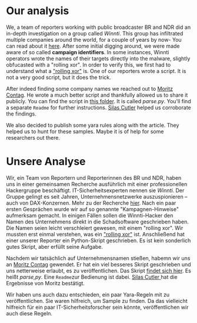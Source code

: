 # Our analysis

We, a team of reporters working with public broadcaster BR and NDR did an in-depth investigation on a group called *Winnti*. This group has infiltrated multiple companies around the world, for a couple of years by now- You can read about it [here](https://br24.de/winnti/english). After some initial digging around, we were made aware of so called **campaign identifiers**. In some instances, Winnti operators wrote the names of their targets directly into the malware, slightly obfucasted with a "rolling xor". In order to verify this, we first had to understand what a ["rolling xor"](https://my.safaribooksonline.com/book/networking/security/9780470613030/de-obfuscation/decoding_common_algorithms) is. One of our reporters wrote a script. It is not a very good script, but it does the trick.

After indeed finding some company names we reached out to [Moritz Contag](https://www.syssec.ruhr-uni-bochum.de/chair/staff/mcontag/). He wrote a much better script and thankfully allowed us to share it publicly. You can find the script in [this folder](https://github.com/br-data/2019-winnti-analysis/tree/master/script). It is called _parse.py_. You'll find a separate `Readme` for further instructions. [Silas Cutler](https://twitter.com/silascutler) helped us corroborate the findings. 

We also decided to publish some yara rules along with the article. They helped us to hunt for these samples. Maybe it is of help for some researchers out there. 

# Unsere Analyse

Wir, ein Team von Reportern und Reporterinnen des BR und NDR, haben uns in einer gemeinsamen Recherche ausführlich mit einer professionellen Hackergruppe beschäftigt. IT-Sicherheitsexperten nennen sie *Winnti*. Der Gruppe gelingt es seit Jahren, Unternehmensnetzwerke auszuspionieren – auch von DAX-Konzernen. Mehr zu der Recherche [hier](https://br24.de/winnti). Nach ein paar ersten Gesprächen wurde wir auf so genannte "Kampagnen-Hinweise" aufmerksam gemacht. In einigen Fällen sollen die Winnti-Hacker den Namen des Unternehmens direkt in die Schadsoftware geschrieben haben. Die Namen seien leicht verschleiert gewesen, mit einem "rolling xor". Wir mussten erst einmal verstehen, was ein ["rolling xor"](https://my.safaribooksonline.com/book/networking/security/9780470613030/de-obfuscation/decoding_common_algorithms) ist. Anschließend hat einer unserer Reporter ein Python-Skript geschrieben. Es ist kein sonderlich gutes Skript, aber erfüllt seine Aufgabe.

Nachdem wir tatsächlich auf Unternehmensnamen stießen, habemn wir uns an [Moritz Contag](https://www.syssec.ruhr-uni-bochum.de/chair/staff/mcontag/) gewendet. Er hat ein viel besseres Skript geschrieben und uns netterweise erlaubt, es zu veröffentlichen. Das Skript [findet sich hier](https://github.com/br-data/2019-winnti-analysis/tree/master/script). Es heißt _parse,py_. Eine `Readme`zur Bedienung ist dabei. [Silas Cutler ](https://twitter.com/silascutler) hat die Ergebnisse von Moritz bestätigt.

Wir haben uns auch dazu entschieden, ein paar Yara-Regeln mit zu veröffentlichen. Sie waren hilfreich, um Sample zu finden. Da das vielleicht hilfreich für ein paar IT-Sicherheitsforscher sein könnte, veröffentlichen wir auch diese Regeln.